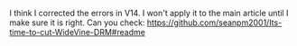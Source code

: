 I think I corrected the errors in V14. I won't apply it to the main article until I make sure it is right. Can you check: https://github.com/seanpm2001/Its-time-to-cut-WideVine-DRM#readme
